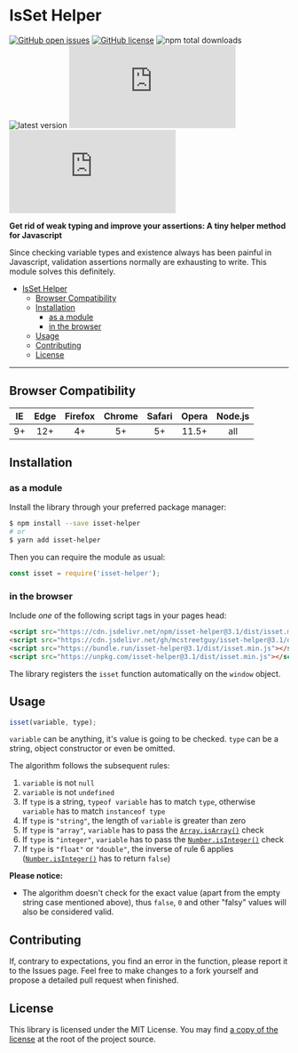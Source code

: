 # IsSet Helper

[![GitHub open issues](https://img.shields.io/github/issues/MCStreetguy/isset-helper)](https://github.com/MCStreetguy/isset-helper/issues)
[![GitHub license](https://img.shields.io/github/license/MCStreetguy/isset-helper)](https://github.com/MCStreetguy/isset-helper/blob/master/LICENSE)
![npm total downloads](https://img.shields.io/npm/dt/isset-helper)
![latest version](https://img.shields.io/npm/v/isset-helper?label=latest)
![module size in bytes](https://img.shields.io/github/size/MCStreetguy/isset-helper/dist/module.umd.js?label=module%20size)
![minified size in bytes](https://img.shields.io/github/size/MCStreetguy/isset-helper/dist/isset.min.js?label=minified%20size)

**Get rid of weak typing and improve your assertions: A tiny helper method for Javascript**

Since checking variable types and existence always has been painful in Javascript, validation assertions normally are exhausting to write.
This module solves this definitely.

- [IsSet Helper](#isset-helper)
  - [Browser Compatibility](#browser-compatibility)
  - [Installation](#installation)
    - [as a module](#as-a-module)
    - [in the browser](#in-the-browser)
  - [Usage](#usage)
  - [Contributing](#contributing)
  - [License](#license)

---

## Browser Compatibility

| IE | Edge | Firefox | Chrome | Safari | Opera | Node.js |
|:-:|:-:|:-:|:-:|:-:|:-:|:-:|
| 9+ | 12+ | 4+ | 5+ | 5+ | 11.5+ | all |

## Installation

### as a module

Install the library through your preferred package manager:

```bash
$ npm install --save isset-helper
# or
$ yarn add isset-helper
```

Then you can require the module as usual:

```js
const isset = require('isset-helper');
```

### in the browser

Include _one_ of the following script tags in your pages head:

```html
<script src="https://cdn.jsdelivr.net/npm/isset-helper@3.1/dist/isset.min.js"></script>
<script src="https://cdn.jsdelivr.net/gh/mcstreetguy/isset-helper@3.1/dist/isset.min.js"></script>
<script src="https://bundle.run/isset-helper@3.1/dist/isset.min.js"></script>
<script src="https://unpkg.com/isset-helper@3.1/dist/isset.min.js"></script>
```

The library registers the `isset` function automatically on the `window` object.

## Usage

```js
isset(variable, type);
```

`variable` can be anything, it's value is going to be checked.
`type` can be a string, object constructor or even be omitted.

The algorithm follows the subsequent rules:

1. `variable` is not `null`
2. `variable` is not `undefined`
3. If `type` is a string, `typeof variable` has to match `type`,
   otherwise `variable` has to match `instanceof type`
4. If `type` is `"string"`, the length of `variable` is greater than zero
5. If `type` is `"array"`, `variable` has to pass the [`Array.isArray()`](https://developer.mozilla.org/en-US/docs/Web/JavaScript/Reference/Global_Objects/Array/isArray) check
6. If `type` is `"integer"`, `variable` has to pass the [`Number.isInteger()`](https://developer.mozilla.org/en-US/docs/Web/JavaScript/Reference/Global_Objects/Number/isInteger) check
7. If `type` is `"float"` or `"double"`, the inverse of rule 6 applies ([`Number.isInteger()`](https://developer.mozilla.org/en-US/docs/Web/JavaScript/Reference/Global_Objects/Number/isInteger) has to return `false`)

**Please notice:**

- The algorithm doesn't check for the exact value (apart from the empty string case mentioned above), thus `false`, `0` and other "falsy" values will also be considered valid.

## Contributing

If, contrary to expectations, you find an error in the function, please report it to the Issues page.
Feel free to make changes to a fork yourself and propose a detailed pull request when finished.

## License

This library is licensed under the MIT License.
You may find [a copy of the license](/LICENSE) at the root of the project source.
